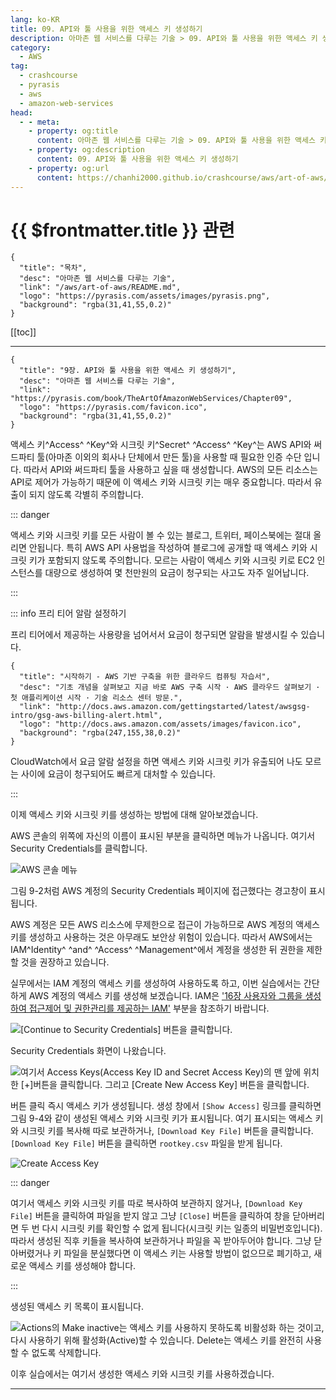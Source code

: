 ```yaml
---
lang: ko-KR
title: 09. API와 툴 사용을 위한 액세스 키 생성하기
description: 아마존 웹 서비스를 다루는 기술 > 09. API와 툴 사용을 위한 액세스 키 생성하기
category:
  - AWS
tag: 
  - crashcourse
  - pyrasis
  - aws 
  - amazon-web-services
head:
  - - meta:
    - property: og:title
      content: 아마존 웹 서비스를 다루는 기술 > 09. API와 툴 사용을 위한 액세스 키 생성하기
    - property: og:description
      content: 09. API와 툴 사용을 위한 액세스 키 생성하기
    - property: og:url
      content: https://chanhi2000.github.io/crashcourse/aws/art-of-aws/09.html
---
```


# {{ $frontmatter.title }} 관련

```component VPCard
{
  "title": "목차",
  "desc": "아마존 웹 서비스를 다루는 기술",
  "link": "/aws/art-of-aws/README.md",
  "logo": "https://pyrasis.com/assets/images/pyrasis.png",
  "background": "rgba(31,41,55,0.2)"
}
```

[[toc]]

---

```component VPCard
{
  "title": "9장. API와 툴 사용을 위한 액세스 키 생성하기",
  "desc": "아마존 웹 서비스를 다루는 기술",
  "link": "https://pyrasis.com/book/TheArtOfAmazonWebServices/Chapter09",
  "logo": "https://pyrasis.com/favicon.ico",
  "background": "rgba(31,41,55,0.2)"
}
```

액세스 키^Access^ ^Key^와 시크릿 키^Secret^ ^Access^ ^Key^는 AWS API와 써드파티 툴(아마존 이외의 회사나 단체에서 만든 툴)을 사용할 때 필요한 인증 수단 입니다. 따라서 API와 써드파티 툴을 사용하고 싶을 때 생성합니다. AWS의 모든 리소스는 API로 제어가 가능하기 때문에 이 액세스 키와 시크릿 키는 매우 중요합니다. 따라서 유출이 되지 않도록 각별히 주의합니다.

::: danger

액세스 키와 시크릿 키를 모든 사람이 볼 수 있는 블로그, 트위터, 페이스북에는 절대 올리면 안됩니다. 특히 AWS API 사용법을 작성하여 블로그에 공개할 때 액세스 키와 시크릿 키가 포함되지 않도록 주의합니다. 모르는 사람이 액세스 키와 시크릿 키로 EC2 인스턴스를 대량으로 생성하여 몇 천만원의 요금이 청구되는 사고도 자주 일어납니다.

:::

::: info 프리 티어 알람 설정하기

프리 티어에서 제공하는 사용량을 넘어서서 요금이 청구되면 알람을 발생시킬 수 있습니다.

```component VPCard
{
  "title": "시작하기 - AWS 기반 구축을 위한 클라우드 컴퓨팅 자습서",
  "desc": "기초 개념을 살펴보고 지금 바로 AWS 구축 시작 · AWS 클라우드 살펴보기 · 첫 애플리케이션 시작 · 기술 리소스 센터 방문.",
  "link": "http://docs.aws.amazon.com/gettingstarted/latest/awsgsg-intro/gsg-aws-billing-alert.html",
  "logo": "http://docs.aws.amazon.com/assets/images/favicon.ico",
  "background": "rgba(247,155,38,0.2)"
}
```

CloudWatch에서 요금 알람 설정을 하면 액세스 키와 시크릿 키가 유출되어 나도 모르는 사이에 요금이 청구되어도 빠르게 대처할 수 있습니다.

:::

이제 액세스 키와 시크릿 키를 생성하는 방법에 대해 알아보겠습니다.

AWS 콘솔의 위쪽에 자신의 이름이 표시된 부분을 클릭하면 메뉴가 나옵니다. 여기서 Security Credentials를 클릭합니다.

![AWS 콘솔 메뉴](https://pyrasis.com/assets/images/TheArtOfAmazonWebServicesChapter09/1_.png)

그림 9-2처럼 AWS 계정의 Security Credentials 페이지에 접근했다는 경고창이 표시됩니다.

AWS 계정은 모든 AWS 리소스에 무제한으로 접근이 가능하므로 AWS 계정의 액세스 키를 생성하고 사용하는 것은 아무래도 보안상 위험이 있습니다. 따라서 AWS에서는 IAM^Identity^ ^and^ ^Access^ ^Management^에서 계정을 생성한 뒤 권한을 제한할 것을 권장하고 있습니다.

실무에서는 IAM 계정의 액세스 키를 생성하여 사용하도록 하고, 이번 실습에서는 간단하게 AWS 계정의 액세스 키를 생성해 보겠습니다. IAM은 ['16장 사용자와 그룹을 생성하여 접근제어 및 권한관리를 제공하는 IAM'](16.md) 부분을 참조하기 바랍니다.

![<FontIcon icon="iconfont icon-select"/>`[Continue to Security Credentials]` 버튼을 클릭합니다.](https://pyrasis.com/assets/images/TheArtOfAmazonWebServicesChapter09/2_.png)

Security Credentials 화면이 나왔습니다.

![여기서 Access Keys(Access Key ID and Secret Access Key)의 맨 앞에 위치한 <FontIcon icon="iconfont icon-select"/>`[+]`버튼을 클릭합니다. 그리고 <FontIcon icon="iconfont icon-select"/>`[Create New Access Key]` 버튼을 클릭합니다.](https://pyrasis.com/assets/images/TheArtOfAmazonWebServicesChapter09/3_.png)

버튼 클릭 즉시 액세스 키가 생성됩니다. 생성 창에서 <FontIcon icon="fas fa-globe"/>`[Show Access]` 링크를 클릭하면 그림 9-4와 같이 생성된 액세스 키와 시크릿 키가 표시됩니다. 여기 표시되는 액세스 키와 시크릿 키를 복사해 따로 보관하거나, <FontIcon icon="iconfont icon-select"/>`[Download Key File]` 버튼을 클릭합니다. <FontIcon icon="iconfont icon-select"/>`[Download Key File]` 버튼을 클릭하면 <FontIcon icon="fas fa-file-csv"/>`rootkey.csv` 파일을 받게 됩니다.

![Create Access Key ](https://pyrasis.com/assets/images/TheArtOfAmazonWebServicesChapter09/4_.png)

::: danger

여기서 액세스 키와 시크릿 키를 따로 복사하여 보관하지 않거나, <FontIcon icon="iconfont icon-select"/>`[Download Key File]` 버튼을 클릭하여 파일을 받지 않고 그냥 <FontIcon icon="iconfont icon-select"/>`[Close]` 버튼을 클릭하여 창을 닫아버리면 두 번 다시 시크릿 키를 확인할 수 없게 됩니다(시크릿 키는 일종의 비밀번호입니다). 따라서 생성된 직후 키들을 복사하여 보관하거나 파일을 꼭 받아두어야 합니다. 그냥 닫아버렸거나 키 파일을 분실했다면 이 액세스 키는 사용할 방법이 없으므로 폐기하고, 새로운 액세스 키를 생성해야 합니다.

:::

생성된 액세스 키 목록이 표시됩니다.

![Actions의 Make inactive는 액세스 키를 사용하지 못하도록 비활성화 하는 것이고,<br/>다시 사용하기 위해 활성화(Active)할 수 있습니다.<br/>Delete는 액세스 키를 완전히 사용할 수 없도록 삭제합니다.](https://pyrasis.com/assets/images/TheArtOfAmazonWebServicesChapter09/5_.png)

이후 실습에서는 여기서 생성한 액세스 키와 시크릿 키를 사용하겠습니다.

---

<TagLinks />